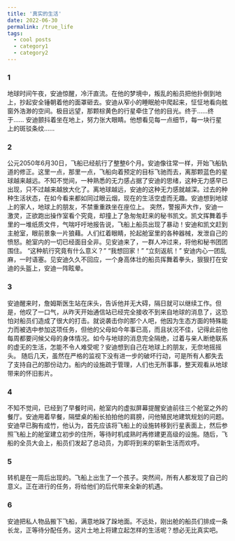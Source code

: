 ```yaml
---
title: '真实的生活'
date: 2022-06-30
permalink: /true_life
tags:
  - cool posts
  - category1
  - category2
---
```

### 1
地球时间午夜，安迪惊醒，冷汗直流。在他的梦境中，叛乱的船员把他扑倒到地上，抄起安全锤朝着他的面罩砸去。安迪从窄小的睡眠舱中爬起来，怔怔地看向舷窗外浩渺的空间。极目远望，那颗棕黄色的行星牵住了他的目光。终于……终于……
安迪颤抖着坐在地上，努力张大眼睛。他想看见每一点细节，每一块行星上的斑驳条纹……
### 2
公元2050年6月30日，飞船已经航行了整整6个月。安迪像往常一样，开始飞船轨道的修正。这里一点，那里一点，飞船向着预定的目标飞驰而去，离那颗蓝色的星球越来越远。不知不觉间，一种熟悉的无力感占据了安迪的思绪，这种无力感早已出现，只不过越来越放大化了。离地球越远，安迪的这种无力感就越深。过去的种种生活状态，在如今看来都如同过眼云烟，现在的生活空虚而无趣。安迪想到地球上的家人，地球上的朋友，不禁重重跌坐在座位上。
突然，警报声大作，安迪一激灵，正欲跑出操作室看个究竟，却撞上了急匆匆赶来的秘书凯文。凯文挥舞着手里的一堆纸质文件，气喘吁吁地报告说，飞船上船员出现了暴动！安迪和凯文赶到主舱室，眼前景象一片狼藉。人们红着眼睛，抡起舱室里的各种器械，发泄自己的愤怒。舱室内的一切已经面目全非。见安迪来了，一群人冲过来，将他和秘书团团围住。
“这种航行究竟有什么意义？”
“我想回家！”
“立刻返航！”
安迪内心一团乱麻，一时语塞。见安迪久久不回应，一个身高体壮的船员挥舞着拳头，狠狠打在安迪的头盔上，安迪一阵眩晕。
### 3
安迪醒来时，詹姆斯医生站在床头，告诉他并无大碍，隔日就可以继续工作。但是，他叹了一口气，从昨天开始通信站已经完全接收不到来自地球的消息了，这恐怕对船员们造成了很大的打击。就说袭击你的那个人吧，他因为生态方面的特殊能力而被选中参加这项任务，但他的父母如今年事已高，而且状况不佳，记得此前他每周都要问候父母的身体情况。如今与地球的消息完全隔绝，过着与亲人断绝联系的虚无的生活，怎能不令人难受呢？安迪想到自己在地球上的朋友，无奈地摇摇头。
随后几天，虽然在严格的监视下没有进一步的破坏行动，可是所有人都失去了支持自己的那份动力。船内的设施疏于管理，人们也无所事事，整天观看从地球带来的怀旧影片。
### 4
不知不觉间，已经到了早餐时间，舱室内的虚拟屏幕提醒安迪前往三个舱室之外的餐厅。安迪用着早餐，隔壁桌的船长拍拍他的肩膀，问他殖民地建筑规划的问题。安迪早已胸有成竹，他认为，首先应该将飞船上的设施转移到行星表面上，然后参照飞船上的舱室建立初步的住所，等待时机成熟时再修建更高级的设施。随后，飞船的全员大会上，船员们发起了总动员，为即将到来的崭新生活而欢呼。
### 5
转机是在一周后出现的。飞船上出生了一个孩子。突然间，所有人都发现了自己的意义。正在进行的任务，将给他们的后代带来全新的机遇。
### 6
安迪把私人物品搬下飞船，满意地跺了跺地面。不远处，刚出舱的船员们排成一条长龙，正等待分配任务。这片土地上将建立起怎样的生活呢？想必无比真实吧。

